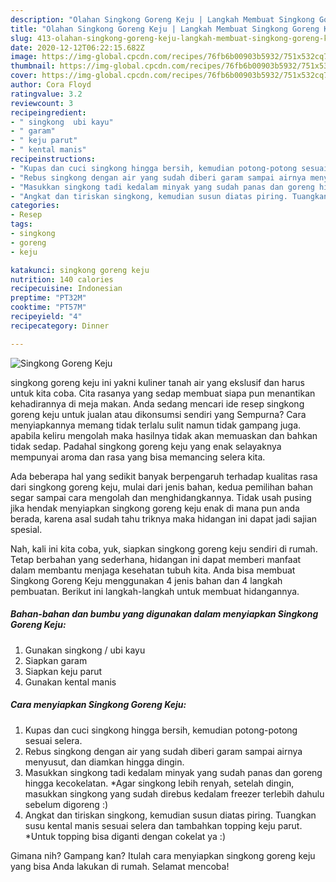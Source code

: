 ```yaml
---
description: "Olahan Singkong Goreng Keju | Langkah Membuat Singkong Goreng Keju Yang Mudah Dan Praktis"
title: "Olahan Singkong Goreng Keju | Langkah Membuat Singkong Goreng Keju Yang Mudah Dan Praktis"
slug: 413-olahan-singkong-goreng-keju-langkah-membuat-singkong-goreng-keju-yang-mudah-dan-praktis
date: 2020-12-12T06:22:15.682Z
image: https://img-global.cpcdn.com/recipes/76fb6b00903b5932/751x532cq70/singkong-goreng-keju-foto-resep-utama.jpg
thumbnail: https://img-global.cpcdn.com/recipes/76fb6b00903b5932/751x532cq70/singkong-goreng-keju-foto-resep-utama.jpg
cover: https://img-global.cpcdn.com/recipes/76fb6b00903b5932/751x532cq70/singkong-goreng-keju-foto-resep-utama.jpg
author: Cora Floyd
ratingvalue: 3.2
reviewcount: 3
recipeingredient:
- " singkong  ubi kayu"
- " garam"
- " keju parut"
- " kental manis"
recipeinstructions:
- "Kupas dan cuci singkong hingga bersih, kemudian potong-potong sesuai selera."
- "Rebus singkong dengan air yang sudah diberi garam sampai airnya menyusut, dan diamkan hingga dingin."
- "Masukkan singkong tadi kedalam minyak yang sudah panas dan goreng hingga kecokelatan. *Agar singkong lebih renyah, setelah dingin, masukkan singkong yang sudah direbus kedalam freezer terlebih dahulu sebelum digoreng :)"
- "Angkat dan tiriskan singkong, kemudian susun diatas piring. Tuangkan susu kental manis sesuai selera dan tambahkan topping keju parut. *Untuk topping bisa diganti dengan cokelat ya :)"
categories:
- Resep
tags:
- singkong
- goreng
- keju

katakunci: singkong goreng keju 
nutrition: 140 calories
recipecuisine: Indonesian
preptime: "PT32M"
cooktime: "PT57M"
recipeyield: "4"
recipecategory: Dinner

---
```



![Singkong Goreng Keju](https://img-global.cpcdn.com/recipes/76fb6b00903b5932/751x532cq70/singkong-goreng-keju-foto-resep-utama.jpg)


singkong goreng keju ini yakni kuliner tanah air yang ekslusif dan harus untuk kita coba. Cita rasanya yang sedap membuat siapa pun menantikan kehadirannya di meja makan.
Anda sedang mencari ide resep singkong goreng keju untuk jualan atau dikonsumsi sendiri yang Sempurna? Cara menyiapkannya memang tidak terlalu sulit namun tidak gampang juga. apabila keliru mengolah maka hasilnya tidak akan memuaskan dan bahkan tidak sedap. Padahal singkong goreng keju yang enak selayaknya mempunyai aroma dan rasa yang bisa memancing selera kita.



Ada beberapa hal yang sedikit banyak berpengaruh terhadap kualitas rasa dari singkong goreng keju, mulai dari jenis bahan, kedua pemilihan bahan segar sampai cara mengolah dan menghidangkannya. Tidak usah pusing jika hendak menyiapkan singkong goreng keju enak di mana pun anda berada, karena asal sudah tahu triknya maka hidangan ini dapat jadi sajian spesial.


Nah, kali ini kita coba, yuk, siapkan singkong goreng keju sendiri di rumah. Tetap berbahan yang sederhana, hidangan ini dapat memberi manfaat dalam membantu menjaga kesehatan tubuh kita. Anda bisa membuat Singkong Goreng Keju menggunakan 4 jenis bahan dan 4 langkah pembuatan. Berikut ini langkah-langkah untuk membuat hidangannya.

<!--inarticleads1-->

##### Bahan-bahan dan bumbu yang digunakan dalam menyiapkan Singkong Goreng Keju:

1. Gunakan  singkong / ubi kayu
1. Siapkan  garam
1. Siapkan  keju parut
1. Gunakan  kental manis




<!--inarticleads2-->

##### Cara menyiapkan Singkong Goreng Keju:

1. Kupas dan cuci singkong hingga bersih, kemudian potong-potong sesuai selera.
1. Rebus singkong dengan air yang sudah diberi garam sampai airnya menyusut, dan diamkan hingga dingin.
1. Masukkan singkong tadi kedalam minyak yang sudah panas dan goreng hingga kecokelatan. *Agar singkong lebih renyah, setelah dingin, masukkan singkong yang sudah direbus kedalam freezer terlebih dahulu sebelum digoreng :)
1. Angkat dan tiriskan singkong, kemudian susun diatas piring. Tuangkan susu kental manis sesuai selera dan tambahkan topping keju parut. *Untuk topping bisa diganti dengan cokelat ya :)




Gimana nih? Gampang kan? Itulah cara menyiapkan singkong goreng keju yang bisa Anda lakukan di rumah. Selamat mencoba!
